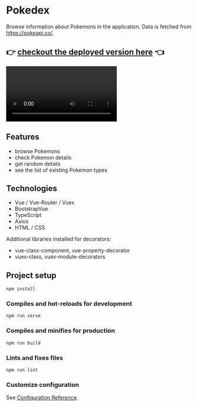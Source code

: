 # Pokedex

Browse information about Pokemons in the application. Data is fetched from https://pokeapi.co/.

## :point_right: [checkout the deployed version here](https://pokemons-vue-ts.netlify.app) :point_left:

![](pokemons_show.mp4)

## Features

- browse Pokemons
- check Pokemon details
- get random details
- see the list of existing Pokemon types

## Technologies

- Vue / Vue-Router / Vuex
- BootstrapVue
- TypeScript
- Axios
- HTML / CSS

Additional libraries installed for decorators:
- vue-class-component, vue-property-decorator
- vuex-class, vuex-module-decorators

## Project setup
```
npm install
```

### Compiles and hot-reloads for development
```
npm run serve
```

### Compiles and minifies for production
```
npm run build
```

### Lints and fixes files
```
npm run lint
```

### Customize configuration
See [Configuration Reference](https://cli.vuejs.org/config/).
